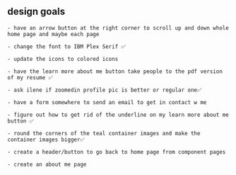 ## design goals

    - have an arrow button at the right corner to scroll up and down whole home page and maybe each page

    - change the font to IBM Plex Serif ✅

    - update the icons to colored icons

    - have the learn more about me button take people to the pdf version of my resume ✅

    - ask ilene if zoomedin profile pic is better or regular one✅

    - have a form somewhere to send an email to get in contact w me 

    - figure out how to get rid of the underline on my learn more about me button ✅

    - round the corners of the teal container images and make the container images bigger✅

    - create a header/button to go back to home page from component pages

    - create an about me page

    